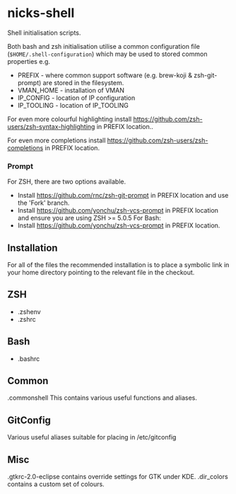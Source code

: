 nicks-shell
===========

Shell initialisation scripts.

Both bash and zsh initialisation utilise a common configuration file (```$HOME/.shell-configuration```) which may be used to stored common properties e.g.
* PREFIX - where common support software (e.g. brew-koji & zsh-git-prompt) are stored in the filesystem.
* VMAN_HOME - installation of VMAN
* IP_CONFIG - location of IP configuration
* IP_TOOLING - location of IP_TOOLING

For even more colourful highlighting install https://github.com/zsh-users/zsh-syntax-highlighting in PREFIX location..

For even more completions install https://github.com/zsh-users/zsh-completions in PREFIX location.

### Prompt ###
For ZSH, there are two options available.
* Install https://github.com/rnc/zsh-git-prompt in PREFIX location and use the 'Fork' branch.
* Install https://github.com/yonchu/zsh-vcs-prompt in PREFIX location and ensure you are using ZSH >= 5.0.5
For Bash:
* Install https://github.com/yonchu/zsh-vcs-prompt in PREFIX location.

Installation
------------
For all of the files the recommended installation is to place a symbolic link in your home directory pointing to the relevant file in the checkout.

ZSH
---
* .zshenv
* .zshrc

Bash
----
* .bashrc

Common
------
.commonshell
This contains various useful functions and aliases.

GitConfig
---------
Various useful aliases suitable for placing in /etc/gitconfig

Misc
----
.gtkrc-2.0-eclipse contains override settings for GTK under KDE.
.dir_colors contains a custom set of colours.
